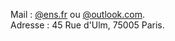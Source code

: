 Mail : [@ens.fr](mailto:yichao.huang) ou [@outlook.com](mailto:yichao.huang).  
Adresse : 45 Rue d'Ulm, 75005 Paris.
